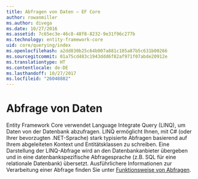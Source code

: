 ```yaml
---
title: Abfragen von Daten – EF Core
author: rowanmiller
ms.author: divega
ms.date: 10/27/2016
ms.assetid: 7c65ec3e-46c8-48f8-8232-9e31f96c277b
ms.technology: entity-framework-core
uid: core/querying/index
ms.openlocfilehash: a2dd830b25c64b007a881c105a87b5c631b00266
ms.sourcegitcommit: 01a75cd483c1943ddd6f82af971f07abde20912e
ms.translationtype: HT
ms.contentlocale: de-DE
ms.lasthandoff: 10/27/2017
ms.locfileid: "26048882"
---
```

# <a name="querying-data"></a>Abfrage von Daten

Entity Framework Core verwendet Language Integrate Query (LINQ), um Daten von der Datenbank abzufragen. LINQ ermöglicht Ihnen, mit C# (oder Ihrer bevorzugten .NET-Sprache) stark typisierte Abfragen basierend auf Ihrem abgeleiteten Kontext und Entitätsklassen zu schreiben. Eine Darstellung der LINQ-Abfrage wird an den Datenbankanbieter übergeben und in eine datenbankspezifische Abfragesprache (z.B. SQL für eine relationale Datenbank) übersetzt. Ausführlichere Informationen zur Verarbeitung einer Abfrage finden Sie unter [Funktionsweise von Abfragen](overview.md).
